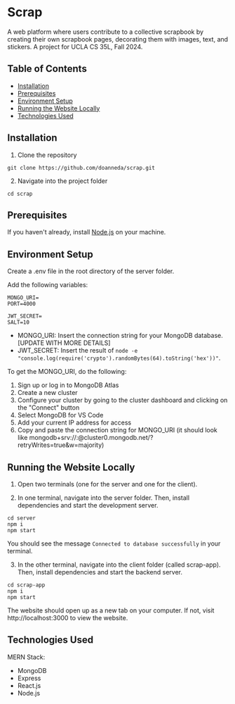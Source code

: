 # Scrap
A web platform where users contribute to a collective scrapbook by creating their own scrapbook pages, decorating them with images, text, and stickers. A project for UCLA CS 35L, Fall 2024.

## Table of Contents
- [Installation](#installation)
- [Prerequisites](#prerequisites)
- [Environment Setup](#environment-setup)
- [Running the Website Locally](#running-the-website-locally)
- [Technologies Used](#technologies-used)

## Installation

1. Clone the repository

```
git clone https://github.com/doanneda/scrap.git
```

2. Navigate into the project folder

```
cd scrap
```

## Prerequisites

If you haven't already, install [Node.js](https://nodejs.org/en/download) on your machine.

## Environment Setup

Create a .env file in the root directory of the server folder.

Add the following variables:

```
MONGO_URI=
PORT=4000

JWT_SECRET=
SALT=10
```

- MONGO_URI: Insert the connection string for your MongoDB database. [UPDATE WITH MORE DETAILS]
- JWT_SECRET: Insert the result of ```node -e "console.log(require('crypto').randomBytes(64).toString('hex'))"```.

To get the MONGO_URI, do the following:
1. Sign up or log in to MongoDB Atlas
2. Create a new cluster
3. Configure your cluster by going to the cluster dashboard and clicking on the "Connect" button
4. Select MongoDB for VS Code
5. Add your current IP address for access
6. Copy and paste the connection string for MONGO_URI (it should look like mongodb+srv://<username>:<password>@cluster0.mongodb.net/<dbname>?retryWrites=true&w=majority)

 
## Running the Website Locally

1. Open two terminals (one for the server and one for the client).

2. In one terminal, navigate into the server folder. Then, install dependencies and start the development server.

```
cd server
npm i
npm start
```

You should see the message ```Connected to database successfully``` in your terminal.

3. In the other terminal, navigate into the client folder (called scrap-app). Then, install dependencies and start the backend server.

```
cd scrap-app
npm i
npm start
```

The website should open up as a new tab on your computer. If not, visit http://localhost:3000 to view the website.

## Technologies Used

MERN Stack:
- MongoDB
- Express
- React.js
- Node.js
